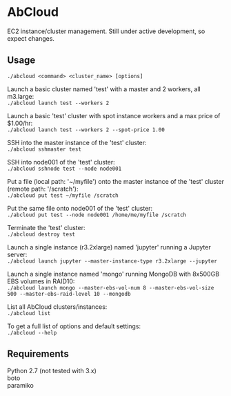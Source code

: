 AbCloud
==============

EC2 instance/cluster management. Still under active development, so expect changes.

Usage
--------  
`./abcloud <command> <cluster_name> [options]`  
  
Launch a basic cluster named 'test' with a master and 2 workers, all m3.large:  
`./abcloud launch test --workers 2`  
  
Launch a basic 'test' cluster with spot instance workers and a max price of $1.00/hr:  
`./abcloud launch test --workers 2 --spot-price 1.00`  
  
SSH into the master instance of the 'test' cluster:  
`./abcloud sshmaster test`
  
SSH into node001 of the 'test' cluster:  
`./abcloud sshnode test --node node001`
  
Put a file (local path: '~/myfile') onto the master instance of the 'test' cluster (remote path: '/scratch'):  
`./abcloud put test ~/myfile /scratch`
  
Put the same file onto node001 of the 'test' cluster:  
`./abcloud put test --node node001 /home/me/myfile /scratch`
  
Terminate the 'test' cluster:  
`./abcloud destroy test`  
    
Launch a single instance (r3.2xlarge) named 'jupyter' running a Jupyter server:  
`./abcloud launch jupyter --master-instance-type r3.2xlarge --jupyter`
  
Launch a single instance named 'mongo' running MongoDB with 8x500GB EBS volumes in RAID10:  
`./abcloud launch mongo --master-ebs-vol-num 8 --master-ebs-vol-size 500 --master-ebs-raid-level 10 --mongodb`  

List all AbCloud clusters/instances:  
`./abcloud list`
  
To get a full list of options and default settings:  
`./abcloud --help`


Requirements
-----------------

Python 2.7 (not tested with 3.x)  
boto  
paramiko  
